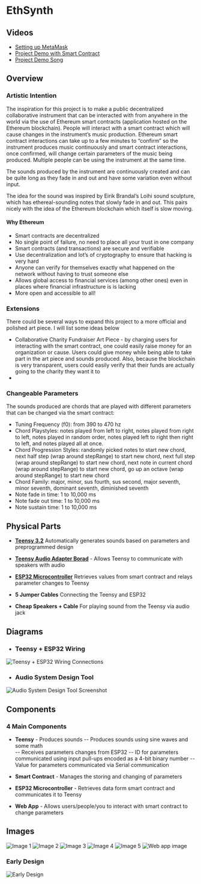 # EthSynth
## Videos
- [Setting up MetaMask](https://youtu.be/Jh3NbtJKF90)
- [Project Demo with Smart Contract](https://youtu.be/kTzi-2DIkKU)
- [Project Demo Song](https://youtu.be/KxMXWseGHQk)
## Overview
### Artistic Intention
The inspiration for this project is to make a public decentralized collaborative instrument that can be interacted with from anywhere in the world via the use of Ethereum smart contracts (application hosted on the Ethereum blockchain). People will interact with a smart contract which will cause changes in the instrument’s music production. Ethereum smart contract interactions can take up to a few minutes to “confirm” so the instrument produces music continuously and smart contract interactions, once confirmed, will change certain parameters of the music being produced. Multiple people can be using the instrument at the same time.

The sounds produced by the instrument are continuously created and can be quite long as they fade in and out and have some variation even without input. 

The idea for the sound was inspired by Eirik Brandal’s Loihi sound sculpture, which has ethereal-sounding notes that slowly fade in and out. This pairs nicely with the idea of the Ethereum blockchain which itself is slow moving.

#### Why Ethereum
- Smart contracts are decentralized
-   No single point of failure, no need to place all your trust in one company
-   Smart contracts (and transactions) are secure and verifiable
-   Use decentralization and lot’s of cryptography to ensure that hacking is very hard
-   Anyone can verify for themselves exactly what happened on the network without having to trust someone else
-   Allows global access to financial services (among other ones) even in places where financial infrastructure is is lacking
-   More open and accessible to all!

### Extensions
There could be several ways to expand this project to a more official and polished art piece. I will list some ideas below

 - Collaborative Charity Fundraiser Art Piece - by charging users for interacting with the smart contract, one could easily raise money for an organization or cause. Users could give money while being able to take part in the art piece and sounds produced. Also, because the blockchain is very transparent, users could easily verify that their funds are actually going to the charity they want it to
 - 

### Changeable Parameters
The sounds produced are chords that are played with different parameters that can be changed via the smart contract:
 - Tuning Frequency (f0): from 390 to 470 hz
 - Chord Playstyles: notes played from left to right, notes played from right to left, notes played in random order, notes played left to right then right to left, and notes played all at once. 
 - Chord Progression Styles: randomly picked notes to start new chord, next half step (wrap around stepRange) to start new chord, next full step (wrap around stepRange) to start new chord, next note in current chord (wrap around stepRange) to start new chord, go up an octave (wrap around stepRange) to start new chord
 - Chord Family: major, minor, sus fourth, sus second, major seventh, minor seventh, dominant seventh, diminished seventh
 - Note fade in time: 1 to 10,000 ms
 - Note fade out time: 1 to 10,000 ms
 - Note sustain time: 1 to 10,000 ms

## Physical Parts
-   [**Teensy 3.2**](https://www.pjrc.com/store/teensy32.html)
Automatically generates sounds based on parameters and preprogrammed design
- [**Teensy Audio Adapter Borad**](https://www.pjrc.com/store/teensy3_audio.html) - Allows Teensy to communicate with speakers with audio 

- [**ESP32 Microcontroller**](https://www.amazon.com/gp/product/B079PVCF2G) 
Retrieves values from smart contract and relays parameter changes to Teensy
- **5 Jumper Cables**
Connecting the Teensy and ESP32
- **Cheap Speakers + Cable**
For playing sound from the Teensy via audio jack

## Diagrams
- ### Teensy + ESP32 Wiring
![Teensy + ESP32 Wiring Connections](./docs/images/teensy_esp32_connections.png)
- ### Audio System Design Tool
![Audio System Design Tool Screenshot](./docs/images/audio_design.png)

## Components
### 4 Main Components
- **Teensy** - Produces sounds
--   Produces sounds using sine waves and some math    
--   Receives parameters changes from ESP32
--   ID for parameters communicated using input pull-ups encoded as a 4-bit binary number
--   Value for parameters communicated via Serial communication
-   **Smart Contract** - Manages the storing and changing of parameters
    
-   **ESP32 Microcontroller** - Retrieves data form smart contract and communicates it to Teensy
    

- **Web App** - Allows users/people/you to interact with smart contract to change parameters

## Images
![Image 1](./docs/images/image1.jpg)
![Image 2](./docs/images/image2.jpg)
![Image 3](./docs/images/image3.jpg)
![Image 4](./docs/images/image4.jpg)
![Image 5](./docs/images/image5.jpg)
![Web app image](./docs/images/image6.png)

### Early Design
![Early Design](./docs/images/early_design.png)
